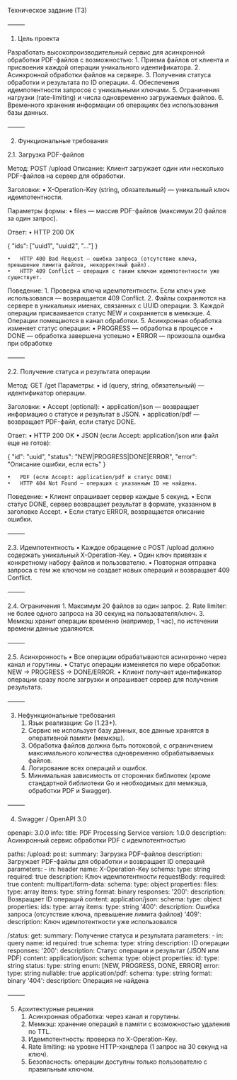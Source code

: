 Техническое задание (ТЗ)

⸻

1. Цель проекта

Разработать высокопроизводительный сервис для асинхронной обработки PDF-файлов с возможностью:
	1.	Приема файлов от клиента и присвоения каждой операции уникального идентификатора.
	2.	Асинхронной обработки файлов на сервере.
	3.	Получения статуса обработки и результата по ID операции.
	4.	Обеспечения идемпотентности запросов с уникальными ключами.
	5.	Ограничения нагрузки (rate-limiting) и числа одновременно загружаемых файлов.
	6.	Временного хранения информации об операциях без использования базы данных.

⸻

2. Функциональные требования

2.1. Загрузка PDF-файлов

Метод: POST /upload
Описание: Клиент загружает один или несколько PDF-файлов на сервер для обработки.

Заголовки:
	•	X-Operation-Key (string, обязательный) — уникальный ключ идемпотентности.

Параметры формы:
	•	files — массив PDF-файлов (максимум 20 файлов за один запрос).

Ответ:
	•	HTTP 200 OK

{
  "ids": ["uuid1", "uuid2", "..."]
}

	•	HTTP 400 Bad Request — ошибка запроса (отсутствие ключа, превышение лимита файлов, некорректный файл).
	•	HTTP 409 Conflict — операция с таким ключом идемпотентности уже существует.

Поведение:
	1.	Проверка ключа идемпотентности. Если ключ уже использовался — возвращается 409 Conflict.
	2.	Файлы сохраняются на сервере в уникальных именах, связанных с UUID операции.
	3.	Каждой операции присваивается статус NEW и сохраняется в мемкэше.
	4.	Операции помещаются в канал обработки.
	5.	Асинхронная обработка изменяет статус операции:
	•	PROGRESS — обработка в процессе
	•	DONE — обработка завершена успешно
	•	ERROR — произошла ошибка при обработке

⸻

2.2. Получение статуса и результата операции

Метод: GET /get
Параметры:
	•	id (query, string, обязательный) — идентификатор операции.

Заголовки:
	•	Accept (optional):
	•	application/json — возвращает информацию о статусе и результат в JSON.
	•	application/pdf — возвращает PDF-файл, если статус DONE.

Ответ:
	•	HTTP 200 OK
	•	JSON (если Accept: application/json или файл еще не готов):

{
  "id": "uuid",
  "status": "NEW|PROGRESS|DONE|ERROR",
  "error": "Описание ошибки, если есть"
}

	•	PDF (если Accept: application/pdf и статус DONE)
	•	HTTP 404 Not Found — операция с указанным ID не найдена.

Поведение:
	•	Клиент опрашивает сервер каждые 5 секунд.
	•	Если статус DONE, сервер возвращает результат в формате, указанном в заголовке Accept.
	•	Если статус ERROR, возвращается описание ошибки.

⸻

2.3. Идемпотентность
	•	Каждое обращение с POST /upload должно содержать уникальный X-Operation-Key.
	•	Один ключ привязан к конкретному набору файлов и пользователю.
	•	Повторная отправка запроса с тем же ключом не создает новых операций и возвращает 409 Conflict.

⸻

2.4. Ограничения
	1.	Максимум 20 файлов за один запрос.
	2.	Rate limiter: не более одного запроса на 30 секунд на пользователя/ключ.
	3.	Мемкэш хранит операции временно (например, 1 час), по истечении времени данные удаляются.

⸻

2.5. Асинхронность
	•	Все операции обрабатываются асинхронно через канал и горутины.
	•	Статус операции изменяется по мере обработки: NEW → PROGRESS → DONE/ERROR.
	•	Клиент получает идентификатор операции сразу после загрузки и опрашивает сервер для получения результата.

⸻

3. Нефункциональные требования
	1.	Язык реализации: Go (1.23+).
	2.	Сервис не использует базу данных, все данные хранятся в оперативной памяти (мемкэш).
	3.	Обработка файлов должна быть потоковой, с ограничением максимального количества одновременно обрабатываемых файлов.
	4.	Логирование всех операций и ошибок.
	5.	Минимальная зависимость от сторонних библиотек (кроме стандартной библиотеки Go и необходимых для мемкэша, обработки PDF и Swagger).

⸻

4. Swagger / OpenAPI 3.0

openapi: 3.0.0
info:
  title: PDF Processing Service
  version: 1.0.0
  description: Асинхронный сервис обработки PDF с идемпотентностью

paths:
  /upload:
    post:
      summary: Загрузка PDF-файлов
      description: Загружает PDF-файлы для обработки и возвращает ID операций
      parameters:
        - in: header
          name: X-Operation-Key
          schema:
            type: string
          required: true
          description: Ключ идемпотентности
      requestBody:
        required: true
        content:
          multipart/form-data:
            schema:
              type: object
              properties:
                files:
                  type: array
                  items:
                    type: string
                    format: binary
      responses:
        '200':
          description: Возвращает ID операций
          content:
            application/json:
              schema:
                type: object
                properties:
                  ids:
                    type: array
                    items:
                      type: string
        '400':
          description: Ошибка запроса (отсутствие ключа, превышение лимита файлов)
        '409':
          description: Ключ идемпотентности уже использовался

  /status:
    get:
      summary: Получение статуса и результата
      parameters:
        - in: query
          name: id
          required: true
          schema:
            type: string
          description: ID операции
      responses:
        '200':
          description: Статус операции и результат (JSON или PDF)
          content:
            application/json:
              schema:
                type: object
                properties:
                  id:
                    type: string
                  status:
                    type: string
                    enum: [NEW, PROGRESS, DONE, ERROR]
                  error:
                    type: string
                    nullable: true
            application/pdf:
              schema:
                type: string
                format: binary
        '404':
          description: Операция не найдена


⸻

5. Архитектурные решения
	1.	Асинхронная обработка: через канал и горутины.
	2.	Мемкэш: хранение операций в памяти с возможностью удаления по TTL.
	3.	Идемпотентность: проверка по X-Operation-Key.
	4.	Rate limiting: на уровне HTTP-хэндлера (1 запрос на 30 секунд на ключ).
	5.	Безопасность: операции доступны только пользователю с правильным ключом.
